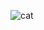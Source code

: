 ![cat](https://github.com/vonnogadas/vonnogadas/blob/18856e8e1d7a0cf8450f7ad481e10f19b189daa4/cats.gif)
